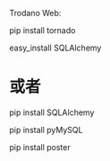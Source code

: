 Trodano Web:

pip install tornado


easy_install SQLAlchemy
# 或者
pip install SQLAlchemy

pip install pyMySQL


pip install poster











































